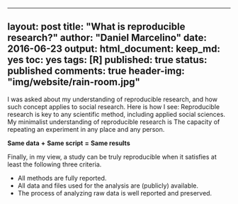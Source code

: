 
---
layout: post
title: "What is reproducible research?"
author: "Daniel Marcelino"
date: 2016-06-23
output:
 html_document: 
   keep_md: yes
   toc: yes
tags: [R]
published: true
status: published
comments: true
header-img: "img/website/rain-room.jpg"
---

I was asked about my understanding of reproducible research, and how such concept applies to social research. 
Here is how I see: Reproducible research is key to any scientific method, including applied social sciences. My minimalist understanding of reproducible research is The capacity of repeating an experiment in any place and any person.

**Same data** **+** **Same script** **=** **Same results**
 
Finally, in my view, a study can be truly reproducible when it satisfies at least the following three criteria.
- All methods are fully reported.
- All data and files used for the analysis are (publicly) available.
- The process of analyzing raw data is well reported and preserved.
